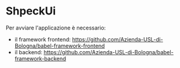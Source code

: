 # ShpeckUi

Per avviare l'applicazione è necessario:
- il framework frontend: https://github.com/Azienda-USL-di-Bologna/babel-framework-frontend
- il backend: https://github.com/Azienda-USL-di-Bologna/babel-framework-backend
